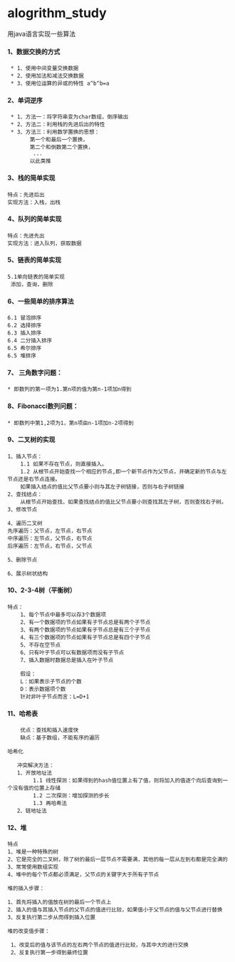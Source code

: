# alogrithm_study
用java语言实现一些算法

#### 1、数据交换的方式

     * 1、使用中间变量交换数据
     * 2、使用加法和减法交换数据
     * 3、使用位运算的异或的特性 a^b^b=a

#### 2、单词逆序

     * 1、方法一：将字符串变为char数组，倒序输出
     * 2、方法二：利用栈的先进后出的特性
     * 3、方法三：利用数学置换的思想：
           第一个和最后一个置换，      
           第二个和倒数第二个置换，     
            ...      
           以此类推

#### 3、栈的简单实现
    
    特点：先进后出
    实现方法：入栈，出栈
#### 4、队列的简单实现

    特点：先进先出
    实现方法：进入队列，获取数据
#### 5、链表的简单实现

    5.1单向链表的简单实现
     添加，查询，删除
    
#### 6、一些简单的排序算法
    
    6.1 冒泡排序
    6.2 选择排序
    6.3 插入排序
    6.4 二分插入排序
    6.5 希尔排序
    6.5 堆排序
    
#### 7、 三角数字问题：


    * 即数列的第一项为1.第n项的值为第n-1项加n得到
    
#### 8、Fibonacci数列问题：

    * 即数列中第1,2项为1，第n项由n-1项加n-2项得到

#### 9、二叉树的实现

    1、插入节点：
        1.1 如果不存在节点，则直接插入。
        1.2 从根节点开始查找一个相应的节点,即一个新节点作为父节点，并确定新的节点与左节点还是右节点连接。
        如果插入结点的值比父节点要小则与其左子树链接，否则与右子树链接
    2、查找结点：
        从根节点开始查找，如果查找结点的值比父节点要小则查找其左子树，否则查找右子树。
    3、修改节点
    
    4、遍历二叉树
    先序遍历：父节点，左节点，右节点
    中序遍历：左节点，父节点，右节点
    后序遍历：左节点，右节点，父节点
    
    5、删除节点
    
    6、展示树状结构
#### 10、2-3-4树（平衡树）
    
    特点：
        1、每个节点中最多可以存3个数据项
        2、有一个数据项的节点如果有子节点总是有两个子节点
        3、有两个数据项的节点如果有子节点总是有三个子节点
        4、有三个数据项的节点如果有子节点总是有四个子节点
        5、不存在空节点
        6、只有叶子节点可以有数据项而没有子节点
        7、插入数据时数据总是插入在叶子节点
        
        假设：
        L：如果表示子节点的个数
        D：表示数据项个数
        针对非叶子节点而言：L=D+1
#### 11、哈希表
    
        优点：查找和插入速度快
        缺点：基于数组，不能有序的遍历
        
    哈希化

       冲突解决方法：
       1、开放地址法
            1.1 线性探测：如果得到的hash值位置上有了值，则将加入的值逐个向后查询到一个没有值的位置上存储
            1.2 二次探测：增加探测的步长
            1.3 再哈希法
       2、链地址法
       
#### 12、堆
    
    特点
    1、堆是一种特殊的树
    2、它是完全的二叉树，除了树的最后一层节点不需要满，其他的每一层从左到右都是完全满的
    3、常常使用数组实现
    4、堆中的每个节点都必须满足，父节点的关键字大于所有子节点

    堆的插入步骤：

    1、首先将插入的值放在树的最后一个节点上
    2、插入的值与其插入节点的父节点的值进行比较，如果值小于父节点的值与父节点进行替换
    3、反复执行第二步从而得到插入位置
    
    堆的改变值步骤：
    
     1、改变后的值与该节点的左右两个节点的值进行比较，与其中大的进行交换
     2、反复执行第一步得到最终位置

    
      